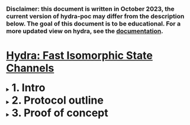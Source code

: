 ### **Disclaimer**: this document is written in October 2023, the current version of hydra-poc may differ from the description below. The goal of this document is to be educational. For a more updated view on hydra, see the <a href="https://hydra.family/head-protocol/">documentation</a>.

# <a href="https://eprint.iacr.org/2020/299.pdf">Hydra: Fast Isomorphic State Channels</a> 
<details>
<summary><b><h1 style="display:inline">1. Intro</h1></b></summary>
<p> <br>
In this document, we will discuss the current implementation of the Hydra proof of concept implementation. This decentralized application aims to create a fast isomorphic state channel on the Cardano blockchain. What this precisely means will be discussed later. Before we start, we will provide some context to further build upon. After that, we will summarize the Hydra protocol in more detail.
</p>

*   <details>
    <summary><b>1.1	Context</b></summary>
    <p>
	Any layer one blockchain suffers from a fundamental scalability limitation, this is fundamental because intentionally, transactions on a blockchain are validated by multiple parties to enhance the security of the protocol, this just consumes more time. For Cardano, this is reflected in the fact that blocks are created on average each 20 seconds, in this time, block creation, propagation, and validation happens. These limitations ultimately mean that state, the information that describes the system, can only change in discrete steps of this duration. Besides, given peak hours on the blockchain when there is a transaction queue, the time required to settle and confirm a transaction might also be higher, further increasing the effective settlement time. This because your transaction might not be added to the next block, but the second or even third one coming.
	</p>
	</details>

*   <details>
	<summary><b>1.2	On scaling, sidechains and state channels </b></summary>
	<p>
	In general, not specific to blockchains, computer science knows two common ways of scaling systems, they are <b>vertical</b> and <b>horizontal</b> scaling. Both try to increase resources available to a system to achieve better overall performance. <br>

	For vertical scaling, the performance of the system is increased by adding resources available to the already existing instance of the system. For Cardano, this practically means, increasing the block size to allow for more actions in each 20 seconds for the layer one blockchain. This is a great way to initially scale the system, but is always capped by some physical limits. This limit is the diffusion time of a block, to ensure the security of the system each block has roughly 5 seconds to propagate and diffuse among the other network participant so that they can build another block on top of it. <br>

	Then we have horizontal scaling, here the performance of the system is increased by adding more instances of the same system alongside each other. Practically, this means that besides the main chain one or multiple side chains are spun up that do the same thing, each "x" seconds all instances create a block. Unlike horizontal scaling, vertical scaling does not know a limit, there can be many side chains that are connected to the layer one. A downside to this way of scaling is that this abstract notion of "state" is cut into multiple pieces. Each instance is blind to what is happening on the other instances, and crossing to another instance requires a bridge (the state is sharded). <br>

	![horizontal-vertical-scaling.png](./pictures/horizontal-vertical-scaling.png) <br>

	Now there is a third way of scaling blockchains, this is via state channels, of which Hydra is a flavor. State channels, similar to the horizontal scaling solution, are a layer two solution that runs separately and alongside the layer one, thought the two are different! <br>

	At its core, a state channel in the context of blockchains is a smart contract that enforces a set of predefined rules for transaction handling between parties. Unlike in the horizontal scaling case, where multiple instances of a blockchain are run at the same time, a state channels originates from the main chain and eventually merges back in the main chain, it lives only temporally (though it could exist indefinitely). <br>

	The goal of these state channels is to take some pieces of state on the layer one blockchain and validate its progress else where between only those parties whom are concerned about this state. Then, after this computation is done, the parties return the final state on which all parties agree back to layer one. This construction means that the 20-second time duration of block production no longer pose a problem for the propagation of the state in a state channel. Moreover, parties that run a state channel could agree on not charging any transaction fee for these computations! <br>

	The security of the state channels lies in the hands of the parties that run the channel, similar to a blockchain. But there is a difference, instead of blocks, the progress is captured in snapshots. These snapshots are intermediate captures of the state of the channel and are signed by each party in the channel. When the channel closes, each party has a chance to return their last perceived state. In case of dispute, the main chain can always verify the latest snapshot, which contains all signatures of the participants and a timestamp. Thus, with each transition in channel, cryptographic proof is gathered, and in case of dispute, the layer one blockchain is leveraged to settle that dispute. A visual representation <br>

	![statechannel.png](./pictures/statechannel.png)
	</p>
	</details>

*   <details>
	<summary><b>1.3	Hydra as a state channel</b></summary>
	<p>
	Hydra is a flavor of a state channel, but it is more. That is because it is an isomorphic state channel, this is a technical term that indicates that the link between the main chain and the hydra channel is structure preserving. The ledger rules that apply to the main chain also apply to the state channel. This is handy because with this preservation, smart contract written for the layer one can also be executed similarly in the state channel, they behave the same. <br>

	The origin of the name comes from a mythical serpend-like water monster with multiple heads in Greek mythology. Now that we know what a state channel is, we can see the connection to this monster. Since state channels can be run concurrently, that is, multiple channels can be run alongside each other asynchronously, a blockchain can have multiple "heads" as well.
	</p>
</details>
</details>

<details>
<summary><b><h1 style="display:inline">2. Protocol outline</h1></b></summary>
<p><br>
In this section, we will discuss a high-level overview of the different stages of the Hydra protocol and its life cycle. We assume that everything goes accordingly, by which we mean that during all steps  of the protocol, all parties are online and do not have a dispute. The cycle can be defined in the following four stages.
</p>

*   <details>
    <summary><b>1. Initializing</b></summary>
    <p>
	In this stage, the foundation of the protocol is laid. It all starts with a group of parties that together want to run an instance of a hydra head. A few things need to be determined before they can start a secure execution of the protocol. <br>
		
	Firstly, the parties need to communicate some basic things with each other. They each share the following things

    * An IP address + port of their machine that will run the Hydra node.
    * A Hydra verification key to identify them in the head.
	* A Cardano verification key to identify them on the blockchain.
	* The protocol parameters that they want to use in the Hydra head. 

	<br>
	The IP address and the port is needed so that other parties know how to establish a secure pairwise communication channel with each other. We leave out here what a secure connection entails. The two keys are needed to ensure that parties are cryptographically identified on the blockchain and in the Hydra head. And lastly, all participants need to reach an agreement on the used protocol parameters that will be used inside the head. More details will follow on all these four things. <br>

	Then, once each of the parties has the above information about the other parties, they each can start their Hydra node. This will establish a communication channel for the rest of the protocol execution. <br>

	Via this communication channel, one party can start the protocol by posting an **initialize** transaction on the blockchain. This transaction is made to a smart contract that keeps track of the identification keys describes above of the parties. This party also notifies, via the secure communication channel, the others that this happened. The other parties can confirm this onchain and use this contract to join the protocol. They join by **committing** funds that they have to this contract. Here, the contract keeps track of what funds were put in by which party by linking the funds to their verification key. This in case that the protocol is aborted before the head is opened. <br>
	</p>
	</details>

*   <details>
    <summary><b>2. Open</b></summary>
    <p>

	In this stage, the core of the protocol, which gives us the scalability properties, is run. After all parties have committed to the contract, any party can post a transaction on the blockchain to open the head. To do so they **collect** all the funds committed and combine them in the contract, the head is now open. <br>

	From this point, the committed funds by each party are represented in the hydra head as the initial snapshot. Remember that Hydra is an isomorphic state channel, this means it behaves and looks similar to the layer one blockchain. That is why these snapshots keep track of the state using the EUTxO model. More explicit, each snapshot consists of at least these things

	* a number to indicate its order with respect to other snapshots.
	* a commitment to a collection of UTxO's that represent the state of the head.
	* The signatures of all parties.

	<br>
	With each new transaction, the collection of UTxO's changes and a new snapshot is made. The time that it takes to perform this snapshot is dependent on the size of the UTxO collection, the number of parties in the head and their communication time. But not that this time is certainly less than the 20 seconds per block. Also, not the entire UTxO's collection is stored in the snapshot, since this might get gigantic. The commitment to a particular collection is stored instead, this is done via Merkle tree's, a computer science data structure that allows you to prove that a UTxO is part of the commitment without storing it in full.
	</p>
	</details>

*   <details>
    <summary><b>3. Closing</b></summary>
    <p>
	In this stage, the parties are done with their transactions in the head and want to close it. During the previous stage, they all gathered multiple ordered snapshots, each index by an increasing number. With these, any party can close the head at any time, they do this by making a transaction on the layer one blockchain that notifies the contract that they want to close the head. More detailed, they notify the contract of their last perceived known snapshot. The other parties see this transaction happen on the blockchain and check with the snapshot number that this snapshot is also their last perceived snapshot. If not, they have some time to contest to that snapshot by providing a newer snapshot. The time they have is given as a parameter in the initialization phase.<br>

	Notice that no party can cheat and can publish an old snapshot, as any of the other parties can contest to that intermediate snapshot.
	</details>

*   <details>
    <summary><b>4. Final</b></summary>
    <p>

	In this stage, the head is closed, but the initial funds are still at the contract. To distribute the funds, the contract need to **fanout** the snapshot. From the latest snapshot, the commitment to a collection of UTxO's can be extracted. Each party can use this Merkle tree data structure to prove that an UTxO is part of it. The contract allows them to extract it from the contract to the associated address that corresponds to that UTxO.

	As a concluding overview, the four stages above give the following diagram.

	![hydra-head-lifecycle](./pictures/hydra-head-lifecycle.svg)
	</p>
	</details>
</details> 

<details >
<summary><b><h1 style="display:inline">3. Proof of concept</h1></b></summary>
<p><br>
In this section, we will showcase the usage of the <a href="https://github.com/input-output-hk/hydra-poc">proof of concept</a> implementation of the hydra protocol. The documentation for this implementation can be found <a href="https://hydra.family/head-protocol/">here</a>. Below we will show detailed usages of the main components, these consist of the Hydra node and the usage of the associated API it exposes.
</p>

*   <details>
    <summary><b>2.1	Preliminaries</b></summary>
	Before we start, we will use some tools that are assumed to be installed. These are
	<ol>
		<li>Nix (with the correct IOG nix caches setup)</li>
		<li>Postman</li>
	</ol>

	Here we will use Nix to build the software and Postman will be used to connect to the Hydra API Web Socket. Also, before we start using the proof of concept, we will set up a cardano-node connected to the preview testnet. Every Hydra node needs a connection to the network to verify and post onchain transactions in a trustless way.<br></br>
		
	To start, we clone the hydra-poc repository using

	```
	git clone https://github.com/input-output-hk/hydra-poc
	```

	Change directory to the `hydra-poc` repository and perform checkout to release 0.8.0

	```
	git checkout 0.8.0
	```

	Then enter a nix shell using

	```
	nix-shell
	```

	This shell also brings a `cardano-node` and `cardano-cli` in scope of our path. Then we make a directory for the preview testnet in the repo with

	```
	mkdir preview-testnet
	mkdir preview-testnet/db
	cd preview-testnet/
	```

	Then download the environment configurations for this testnet via

	```
	wget https://raw.githubusercontent.com/input-output-hk/cardano-world/master/docs/environments/preview/alonzo-genesis.json
	wget https://raw.githubusercontent.com/input-output-hk/cardano-world/master/docs/environments/preview/byron-genesis.json
	wget https://raw.githubusercontent.com/input-output-hk/cardano-world/master/docs/environments/preview/shelley-genesis.json
	wget https://raw.githubusercontent.com/input-output-hk/cardano-world/master/docs/environments/preview/config.json
	wget https://raw.githubusercontent.com/input-output-hk/cardano-world/master/docs/environments/preview/topology.json
	```

	You can start the node with the command

	```
	cardano-node run +RTS -N -A16m -qg -qb -RTS --topology ./topology.json --database-path ./db --socket-path ./node.socket --host-addr 0.0.0.0 --port 6000 --config ./config.json
	```

	Keep this terminal running and open another terminal in the `hydra-poc` repository. Again we enter a nix-shell with

	```
	nix-shell
	```

	Once we are in this shell, we export the location of the cardano-node socket with

	```
	export CARDANO_NODE_SOCKET_PATH=/full/path/to/hydra-poc/preview-testnet/node.socket
	```

	This will let our system know where the entry point for communication with the node resides, this is necessary for other programs that will utilize the node. We will also use the following command to add auto-completion of the client to our path
	```
	source <(cardano-cli --bash-completion-script cardano-cli)
	```
	To check the synchronization process of the node, we query the tip of the local known blockchain data

	```
	cardano-cli query tip --testnet-magic 2
	{
  		"block": 337207,
    	"epoch": 84,
    	"era": "Babbage",
    	"hash": "19b809bc1cb6ee28d6f6d004e2f311c26c26fb364ffb9bffa2821e00c3aae98a",
    	"slot": 7307855,
    	"syncProgress": "100.00"
	}
	```
	We see that we are fully in sync with the network.

	</details>

*   <details>
    <summary><b>2.2	Setting up the Hydra nodes</b></summary>
    <p>

    To showcase the protocol, we consider a minimal setup of two participants that together want to open a hydra head, call these two Bob and Alice. To start, we enter a nix-shell in the `hydra-poc` repo and create a directory to hold some setup files.

	```
	mkdir test-head
	mkdir test-head/Bob
	mkdir test-head/Alice
	```

	Then we create for both participants a Cardano key pair and calculate its associated address. We do this with

	```
	cardano-cli address key-gen --verification-key-file test-head/Bob/BobCardano.vk --signing-key-file test-head/Bob/BobCardano.sk
	cardano-cli address build --payment-verification-key-file test-head/Bob/BobCardano.vk --testnet-magic 2 --out-file test-head/Bob/BobCardano.addr
	```
	and

	```
	cardano-cli address key-gen --verification-key-file test-head/Alice/AliceCardano.vk --signing-key-file test-head/Alice/AliceCardano.sk
	cardano-cli address build --payment-verification-key-file test-head/Alice/AliceCardano.vk --testnet-magic 2 --out-file test-head/Alice/AliceCardano.addr
	```
	Next we fund the wallets of Alice 
	```
	cat ./test-head/Alice/AliceCardano.addr
	```
	via the preview testnet <a href="https://docs.cardano.org/cardano-testnet/tools/faucet">faucet</a>. You can check the balance of this address via
	```
	cardano-cli query utxo --testnet-magic 2 --address $(cat ./test-head/Alice/AliceCardano.addr)
	```
	We use can use the following script to split these funds with the wallet of Bob.
	```
	#!/usr/bin/env bash

	fullInput=$(cardano-cli query utxo --testnet-magic 2 --address $(cat ./test-head/Alice/AliceCardano.addr) | tail -n 1)
	inputTxRef=$(echo $fullInput | awk '{print $1}')
	inputTxId=$(echo $fullInput | awk '{print $2}')
	inputValue=$(echo $fullInput | awk '{print $3}')

	cardano-cli transaction build --babbage-era --testnet-magic 2 \
		--tx-in $inputTxRef#$inputTxId \
		--tx-out $(cat ./test-head/Bob/BobCardano.addr)+$(($inputValue / 2))\
		--change-address $(cat ./test-head/Alice/AliceCardano.addr) \
		--out-file ./test-head/splitTx.tx

	cardano-cli transaction sign --testnet-magic 2 \
 	      	--signing-key-file ./test-head/Alice/AliceCardano.sk \
  	     	--tx-body-file ./test-head/splitTx.tx \
   	    	--out-file ./test-head/splitTx.signed

	rm ./test-head/splitTx.tx

	cardano-cli transaction submit --testnet-magic 2 \
		--tx-file ./test-head/splitTx.signed

	rm ./test-head/splitTx.signed
	```
	We can check the balance of both addresses with
	```
	cardano-cli query utxo --address $(cat ./test-head/Alice/AliceCardano.addr) --testnet-magic 2
	cardano-cli query utxo --address $(cat ./test-head/Bob/BobCardano.addr) --testnet-magic 2
	```

	Next we will mark some funds at each address so that the hydra-node can use these to pay for the hydra transactions and make sure that these are not committed in the head. Besides preventing having no funds left to close the head or contest to a false checkpoint, it also acts as the fuel for other stages of the protocol. These commands and script will make an output with a specific datum that the hydra node recognizes as fuel. Before we use the script make sure that `jq` is in your path, if not use
	```
	nix-shell -p jq
	```
	Then for the script use
	```
	export CCLI_CMD=$(which cardano-cli)
	./sample-node-config/gcp/scripts/fuel-testnet.sh ./preview-testnet/ ./test-head/Alice/AliceCardano.sk 4900000000
	./sample-node-config/gcp/scripts/fuel-testnet.sh ./preview-testnet/ ./test-head/Bob/BobCardano.sk 4900000000
	``` 
	This will mark about 100 ada as fuel for transactions hydra related. The other funds can be committed to the head.

	Now we are going to set up the Hydra keys for the two parties. We can do this via the `hydra-tool` executable. Before we use this, we build this tool along with the `hydra-node` package with 
	```
	cabal build hydra-tools
	cabal build hydra-node
	```
	This can take some time. Then we can use
	```
	cabal exec hydra-tools -- gen-hydra-key --output-file ./test-head/Alice/AliceHydra
	cabal exec hydra-tools -- gen-hydra-key --output-file ./test-head/Bob/BobHydra
	```
	We see the creation of the files `AliceHydra.sk` and  `AliceHydra.vk` (similar for Bob). These are the cryptographic key pairs that sign each snapshot. 
	
	We still need one thing, to spin up the two hydra-nodes, that is the protocol parameter that we will use in our test head. We will use the protocol parameters that are the same on the testnet, but with no fees! We copy them from the `hydra-poc` directory with
	```
	cp hydra-cluster/config/protocol-parameters.json ./test-head/protocol-parameters.json
	```
	As stated in the protocol outline, we need these four things to initiate the communication of a head

    * An IP address + port of their machine that will run the Hydra node.
    * A Hydra verification key to identify them in the head.
	* A Cardano verification key to identify them on the blockchain.
	* The protocol parameters that they want to use in the Hydra head. 

		<br>
	Which we have set up above, now we can start a hydra node for each party. We assign Alice the localhost address `127.0.0.1:5001` and Bob `127.0.0.1:5002`.
	
	Next we open two terminals and enter a nix-shell for each from the `hydra-poc` directory. Then use the following command to launch a hydra-node for Alice
	```
	cabal exec hydra-node -- \
		--node-id 1 --port 5001 --api-port 4001 \
  		--peer 127.0.0.1:5002 \
  		--hydra-signing-key ./test-head/Alice/AliceHydra.sk \
  		--hydra-verification-key ./test-head/Bob/BobHydra.vk \
  		--hydra-scripts-tx-id 4081fab39728fa3c05c0edc4dc7c0e8c45129ca6b2b70bf8600c1203a79d2c6d \
  		--cardano-signing-key ./test-head/Alice/AliceCardano.sk \
  		--cardano-verification-key ./test-head/Bob/BobCardano.vk \
  		--ledger-genesis ./preview-testnet/shelley-genesis.json \
  		--ledger-protocol-parameters ./test-head/protocol-parameters.json \
  		--network-id 2 \
  		--node-socket ./preview-testnet/node.socket
	```
	And for Bob
	```
	cabal exec hydra-node -- \
	--node-id 2 --port 5002 --api-port 4002 \
	--peer 127.0.0.1:5001 \
	--hydra-signing-key ./test-head/Bob/BobHydra.sk \
	--hydra-verification-key ./test-head/Alice/AliceHydra.vk \
	--hydra-scripts-tx-id 4081fab39728fa3c05c0edc4dc7c0e8c45129ca6b2b70bf8600c1203a79d2c6d \
	--cardano-signing-key ./test-head/Bob/BobCardano.sk \
	--cardano-verification-key ./test-head/Alice/AliceCardano.vk \
	--ledger-genesis ./preview-testnet/shelley-genesis.json \
	--ledger-protocol-parameters ./test-head/protocol-parameters.json \
	--network-id 2 \
	--node-socket ./preview-testnet/node.socket
	```
	Here a few things stand out, first we see that each party adds the other as a `--peer`. Secondly, each party adds its own Cardano and Hydra signing key and peers Cardano and Hydra verification key. We also see that each node opens a local API for the party to communicate with the node (using the `--api-port` flag). Lastly, we see the flag `--hydra-scripts-tx-id` followed by a hash. This is a transaction hash on the preview network that contains the hydra protocol scripts in its outputs. This way, we can reference these in our transactions to save on fees when making onchain transactions. 
	</p>
	</details>

*   <details open>
    <summary><b>2.3	Opening a Hydra head</b></summary>
    <p>

	Now that the nodes are running, we can use them. Each node opened a Web Socket API, for Alice via port `4001` and for Bob via port `4002`. Using postman, a client for api communication, we can connect to each. To achieve this, in Postman, go to new -> WebSocketRequest. Enter as the server URL `localhost:4001` for Alice her node, then press connect. When connected, you will see messages appear. Also make a separate connection for Bob via `localhost:4002`.

	![postman-setup-view.png](./pictures/postman-setup-view.png)

	Now that we are connected, we can use this API to communicate with each Hydra head. For a details API reference, see the [documentation](https://hydra.family/head-protocol/api-reference).

	To open a head, one of the two parties first has to initialize the state channel onchain. This can be done via the following API call

	```json
	{
		"tag": "Init",
		"contestationPeriod": 60
	}
	```
	Here the `contestationPeriod` is the time the other parties have when a checkpoint is posted on the mainchain and the head is closing. Practically, this means that any party has 60 seconds after that event to contest and post their latest snapshot to the mainchain. The hydra node will contest automatically in case of an outdated snapshot in the closing stage.

	We post this JSON message as Alice in the new message are in postman. When sent, we very via Bob that he received the message and saw the initialize transaction onchain,
	```json
	{
    "parties": [
        {
            "vkey": "7037e4d3612be471027bb5ce7a18b47d975f13e86abd9fc3c242454b6b44b761"
        },
        {
            "vkey": "8d9db0de7e06b2e4205b49640a0ab7f487d06dc1def2a25e472dbcca5b831d8a"
        }
    ],
    "tag": "ReadyToCommit"
	}
	```
	These `"vkey"` fields are the Hydra keys of each party. Now Alice and Bob can commit their funds to the head, this can be done via the API call
	```json
	{
  		"tag": "Commit",
  		"utxo": {
    		"fe199aeb379ae6cdb5933d5abd690a3cf420246d21b4631e93238a9541406773#0": {
      			"address": "addr_test1vq4rdnygedqe76nkaj2kpdajhl43sys448lhjpyru6xtyzc4p7zj5",
      			"value": {
        			"lovelace": 100000000
      			}
    		}
  		}
	}
	```
	Here we replace the field of the tag `"utxo"` with the utxo that each party wants to add. Using the commands
	```
	cardano-cli query utxo --address $(cat ./test-head/Alice/AliceCardano.addr) --testnet-magic 2
	cat test-head/Alice/AliceCardano.addr 
	cardano-cli query utxo --address $(cat ./test-head/Bob/BobCardano.addr) --testnet-magic 2
	cat test-head/Bob/BobCardano.addr
	```
	we extract the information needed to fill in the `"utxo"` fields for both parties. Do not commit the UTxO that is marked as fuel, it has a `TxOutDatumHash ScriptDataInBabbageEra` at its output. Currently, it also not possible to commit a UTxO partially, currently this action has to be done before initializing the wallets.
	
	Note that we can also commit no UTxO at all by leaving this field blank, in this case the party will still perform the protocol and sign checkpoints but without the initial commitment of any funds. 
	
	So, for both Alice and Bob, we send a `"commit"` API call that adds funds to the head. It is necessary that both do this to open a head! Without all parties having done this action, the protocol cannot process. In such case, any party can abort, and retrieve their committed funds, via the abort API call
	```json
	{
  		"tag": "Abort"
	}
	```
	After each party has committed something, the other party will be informed via a message given by its node. Like this, for example
	```json
	{
    	"party": {
    	    "vkey": "ff18415d4d2b49718e20ca7d24e893dd87c943eb5cd17e1ee36b9c714ff183b2"
    	},
    	"tag": "Committed",
    	"utxo": {
    	    "0f5d9bc80894a3938d67d78336ecfa437d7272de52bb3303556cefd282fe1e20#0": {
    	        "address": "addr_test1vrwnl84mn56q6ffx06qu58kvxpk399fal627h37lfjwy40cxykgkv",
    	        "datum": null,
    	        "datumhash": null,
    	        "inlineDatum": null,
    	        "referenceScript": null,
    	        "value": {
    	            "lovelace": 4899832651
    	        }
    	    }
    	}
	}
	```
	After each party has made the commit action, the `hydra-node` will automatically send the transaction to the mainchain that will collect all these funds and will open the head. This is logged by the Web Socket as
	```json
	{
    	"tag": "HeadIsOpen",
    	"utxo": {
        	"0f5d9bc80894a3938d67d78336ecfa437d7272de52bb3303556cefd282fe1e20#0": {
            	"address": "addr_test1vrwnl84mn56q6ffx06qu58kvxpk399fal627h37lfjwy40cxykgkv",
            	"datum": null,
            	"datumhash": null,
            	"inlineDatum": null,
            	"referenceScript": null,
            	"value": {
                	"lovelace": 4899832651
            	}
        	},
        	"4c91b2c9c77fa84c20be57c535cb2f9f8945f296f52b777ac4b42e99e985fec4#0": {
            	"address": "addr_test1vqneq3v0dqh3x3muv6ee3lt8e5729xymnxuavx6tndcjc2cv24ef9",
            	"datum": null,
            	"datumhash": null,
            	"inlineDatum": null,
            	"referenceScript": null,
            	"value": {
                	"lovelace": 4899832651
            	}
        	}
    	}
	}
	```
	This also indicated the balance as reported by the first checkpoint. Notice that the UTxOs of the initial snapshot correspond to the initial committed UTxO's (even the Tx hash and Tx id are the same). The head is now open and ready to be used!

	</p>
	</details>

*   <details>
    <summary><b>2.4	Utilizing a Hydra head</b></summary>
    <p>
	Now that the hydra head is open, we want to make a basic transaction between Alice and Bob. Since hydra is an isomorphic state channel, most things that work on the mainchain also work in the head. This means that constructing transactions is no different from the mainchain. This is great since it allows the usages of already written smart contracts and the use of already existing tools! In this simple example head, we will send 1000 ada from Bob to Alice.

	To start we query the API for the current state of the UTxO set, we do this via
	```json
	{
  		"tag": "GetUTxO"
	}
	```
	From it, we extract the UTxO that has the address of Bob in its `"address"` field. Then, just like on the mainchain, we construct a transaction via the `cardano-cli` that spends this UTxO. We send it to the address of Alice via
	```bash
	cardano-cli transaction build-raw \
		--tx-in 0f5d9bc80894a3938d67d78336ecfa437d7272de52bb3303556cefd282fe1e20#0 \
		--tx-out addr_test1vqneq3v0dqh3x3muv6ee3lt8e5729xymnxuavx6tndcjc2cv24ef9+1000000000 \
		--tx-out addr_test1vrwnl84mn56q6ffx06qu58kvxpk399fal627h37lfjwy40cxykgkv+3899832651 \
		--fee 0 \
		--out-file tx.raw
	```
	Notice that we need to use the `build-raw` version, since the client cannot index this UTxO in the mainchain (it will give an error that is does not exist). Also, when we set up the protocol parameters for the head we choose them to have zero fee's, that is why we can use the `--fee 0` flag. Then we sign this transaction with Bobs Cardano verification key
	```bash
	cardano-cli transaction sign --tx-body-file tx.raw --signing-key-file ./test-head/Bob/BobCardano.sk --out-file tx.signed
	cat tx.signed
	```
	Here we did not specify in either command the network magic, since hydra is not a blockchain but a state channel. To send this transaction in the hydra head, we copy the `"cborHex"` field and add this to the `"transaction"` field of the following API call from either hydra nodes
	```json
	{
 		"tag": "NewTx",
  		"transaction": "84a300818258200f5d9bc80894a3938d67d78336ecfa437d7272de52bb3303556cefd282fe1e2000018282581d602790458f682f13477c66b398fd67cd3ca2989b99b9d61b4b9b712c2b1a3b9aca0082581d60dd3f9ebb9d340d25267e81ca1ecc306d12953dfe95ebc7df4c9c4abf1ae872b94b0200a100818258205ef70cf2ef40cec074a3835daa95c133a00faca8a70143a837e28585203db6815840b584465704a250f515c86efbcf3705c7deae82132de62103173f3ab7fe838a59e071025e2e6c57150f575bd838acbb76323cea197f23f2aab827c07507705905f5f6"
	}
	```
	Once send, there will be a few responses from the hydra node. The first is the conformation from the node that just send the transaction, it assesses if it was a valid transaction (the other nodes do not see this log).
	```json
	{
    	"tag": "TxValid",
    	"transaction": {
        	"body": {
            	"fees": 0,
            	"inputs": [
                	"0f5d9bc80894a3938d67d78336ecfa437d7272de52bb3303556cefd282fe1e20#0"
            	],
            	"outputs": [
                	{
                    	"address": "addr_test1vqneq3v0dqh3x3muv6ee3lt8e5729xymnxuavx6tndcjc2cv24ef9",
                    	"datum": null,
                    	"datumhash": null,
                    	"inlineDatum": null,
                    	"referenceScript": null,
                    	"value": {
                        	"lovelace": 1000000000
                    	}
                	},
                	{
                    	"address": "addr_test1vrwnl84mn56q6ffx06qu58kvxpk399fal627h37lfjwy40cxykgkv",
                    	"datum": null,
                    	"datumhash": null,
                    	"inlineDatum": null,
                    	"referenceScript": null,
                    	"value": {
                        	"lovelace": 3899832651
                    	}
                	}
            	]
        	},
        	"id": "28deef61b098c4608bfc9913dbe1488072c9c289d4c0bdf165db58320439ebf9",
        	"isValid": true,
        	"witnesses": {
            	"keys": [
                	"82008258205ef70cf2ef40cec074a3835daa95c133a00faca8a70143a837e28585203db6815840b584465704a250f515c86efbcf3705c7deae82132de62103173f3ab7fe838a59e071025e2e6c57150f575bd838acbb76323cea197f23f2aab827c07507705905"
            	]
        	}
    	}
	}
	```
	Then every other node (even the node that send the transaction) logs that is sees a new transaction as
	```json
	{
	    "tag": "TxSeen",
	    "transaction": {
	        "body": {
	            "fees": 0,
	            "inputs": [
	                "0f5d9bc80894a3938d67d78336ecfa437d7272de52bb3303556cefd282fe1e20#0"
	            ],
	            "outputs": [
	                {
	                    "address": "addr_test1vqneq3v0dqh3x3muv6ee3lt8e5729xymnxuavx6tndcjc2cv24ef9",
	                    "datum": null,
	                    "datumhash": null,
	                    "inlineDatum": null,
	                    "referenceScript": null,
	                    "value": {
	                        "lovelace": 1000000000
	                    }
	                },
	                {
	                    "address": "addr_test1vrwnl84mn56q6ffx06qu58kvxpk399fal627h37lfjwy40cxykgkv",
	                    "datum": null,
	                    "datumhash": null,
	                    "inlineDatum": null,
	                    "referenceScript": null,
	                    "value": {
	                        "lovelace": 3899832651
	                    }
	                }
	            ]
	        },
	        "id": "28deef61b098c4608bfc9913dbe1488072c9c289d4c0bdf165db58320439ebf9",
	        "isValid": true,
	        "witnesses": {
	            "keys": [
	                "82008258205ef70cf2ef40cec074a3835daa95c133a00faca8a70143a837e28585203db6815840b584465704a250f515c86efbcf3705c7deae82132de62103173f3ab7fe838a59e071025e2e6c57150f575bd838acbb76323cea197f23f2aab827c07507705905"
	            ]
	        }
 	   }
	}
	```
	Followed by a message that there is a new snapshot made. Here, each party automatically sign and processes any valid update of the state in the head. After all, the new transaction was a valid transaction on the previous UTxO set.

	A good thing to remember is that these transactions and snapshots are not bound by block production, as on the mainchain. This means that the speed at which transactions can be processed is completely limited by the internet connection of the peers in the head and the number of peers that need to sign for each checkpoint.
	</p>
	</details>

*   <details>
	<summary><b>2.1	Closing a head</b></summary>
	<p>
	When a party is finished with the head and wishes to close it, they can do so at any time. This means that they can do this even if others are not done with the head yet. To close a head, you can use the API call

	```json
	{
  		"tag": "Close"
	}
	```
	After this call, a transaction on the mainchain will be made with the latest know snapshot of the party that closed the head. The other nodes will notice this onchain transaction and log
	```json
	{
    	"contestationDeadline": "2022-11-07T13:08:22Z",
	    "snapshotNumber": 1,
	    "tag": "HeadIsClosed"
	}
	```
	If the snapshot number is smaller than the latest know snapshot of the other nodes, they have time to contest until `"2022-11-07T13:08:22Z"`. A hydra node will automatically contest in the case of an incorrect snapshot in the close transaction. Once this deadline has passed, the node will log
	```json
	{
 	   "tag": "ReadyToFanout"
	}
	```
	which means that everybody can now grab their funds on the mainchain. They do this by calling the API with
	```json
	{
	  "tag": "Fanout"
	}
	```

	Now, if the final state of the latest snapshot is sufficient large, the fanout transaction might go over the maximum transaction size of the mainchain. This is why this fanout transaction might consist of multiple transactions. In our simple example, the state is not that large and with one transaction, we can pay out the UTxO's to both parties. The hydra node now also logs that the head is finalized
	```json
	{
 	    "tag": "HeadIsFinalized",
	    "utxo": {
	        "28deef61b098c4608bfc9913dbe1488072c9c289d4c0bdf165db58320439ebf9#0": {
	            "address": "addr_test1vqneq3v0dqh3x3muv6ee3lt8e5729xymnxuavx6tndcjc2cv24ef9",
	            "datum": null,
	            "datumhash": null,
	            "inlineDatum": null,
	            "referenceScript": null,
	            "value": {
	                "lovelace": 1000000000
	            }
	        },
	        "28deef61b098c4608bfc9913dbe1488072c9c289d4c0bdf165db58320439ebf9#1": {
	            "address": "addr_test1vrwnl84mn56q6ffx06qu58kvxpk399fal627h37lfjwy40cxykgkv",
	            "datum": null,
	            "datumhash": null,
	            "inlineDatum": null,
	            "referenceScript": null,
	            "value": {
	                "lovelace": 3899832651
	            }
	        },
	        "4c91b2c9c77fa84c20be57c535cb2f9f8945f296f52b777ac4b42e99e985fec4#0": {
	            "address": "addr_test1vqneq3v0dqh3x3muv6ee3lt8e5729xymnxuavx6tndcjc2cv24ef9",
	            "datum": null,
	            "datumhash": null,
	            "inlineDatum": null,
	            "referenceScript": null,
	            "value": {
	                "lovelace": 4899832651
	            }
	        }
	    }
	}
	```
	The protocol is now over. We can check onchain for the final balances of Alice and Bob to see that they indeed received the correct funds from the head.
	```bash
	cardano-cli query utxo --address $(cat ./test-head/Alice/AliceCardano.addr) --testnet-magic 2
	cardano-cli query utxo --address $(cat ./test-head/Bob/BobCardano.addr) --testnet-magic 2
	```

	</p>
</details>
	</details>
